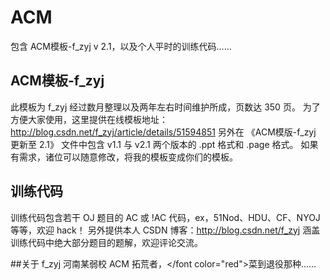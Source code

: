 # ACM
包含 ACM模板-f_zyj v 2.1，以及个人平时的训练代码……

## ACM模板-f_zyj
此模板为 f_zyj 经过数月整理以及两年左右时间维护所成，页数达 350 页。
为了方便大家使用，这里提供在线模板地址：http://blog.csdn.net/f_zyj/article/details/51594851
另外在 《ACM模版-f_zyj 更新至 2.1》 文件中包含 v1.1 与 v2.1 两个版本的 .ppt 格式和 .page 格式。
如果有需求，诸位可以随意修改，将我的模板变成你们的模板。

## 训练代码
训练代码包含若干 OJ 题目的 AC 或 !AC 代码，ex，51Nod、HDU、CF、NYOJ 等等，欢迎 hack！
另外提供本人 CSDN 博客：http://blog.csdn.net/f_zyj
涵盖训练代码中绝大部分题目的题解，欢迎评论交流。

##关于 f_zyj
河南某弱校 ACM 拓荒者，</font color="red">菜</font>到退役那种……
